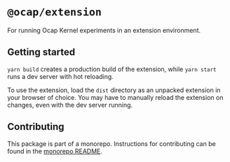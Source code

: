# `@ocap/extension`

For running Ocap Kernel experiments in an extension environment.

## Getting started

`yarn build` creates a production build of the extension, while `yarn start` runs a dev server with hot reloading.

To use the extension, load the `dist` directory as an unpacked extension in your
browser of choice. You may have to manually reload the extension on changes, even
with the dev server running.

## Contributing

This package is part of a monorepo. Instructions for contributing can be found in the [monorepo README](https://github.com/MetaMask/ocap-kernel#readme).
